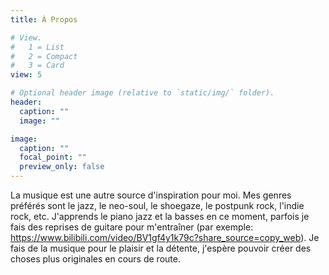```yaml
---
title: À Propos

# View.
#   1 = List
#   2 = Compact
#   3 = Card
view: 5

# Optional header image (relative to `static/img/` folder).
header:
  caption: ""
  image: ""

image:
  caption: ""
  focal_point: ""
  preview_only: false
---
```


La musique est une autre source d'inspiration pour moi. Mes genres préférés sont le jazz, le neo-soul, le shoegaze, le postpunk rock, l'indie rock, etc. J'apprends le piano jazz et la basses en ce moment, 
parfois je fais des reprises de guitare pour m'entraîner (par exemple: https://www.bilibili.com/video/BV1gf4y1k79c?share_source=copy_web). Je fais de la musique pour le plaisir et la détente, j'espère pouvoir créer des choses plus originales en cours de route.